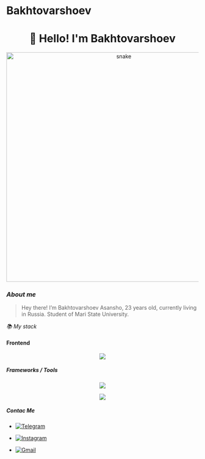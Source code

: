 # Bakhtovarshoev
<h1 align="center">👋 Hello! I'm Bakhtovarshoev </h1>

<p align="center">
 <img width="600" src="assets/github-snake.svg" alt="snake"/>
</p>

### <i>About me</i>

>Hey there! I’m Bakhtovarshoev Asansho, 23 years old, currently living in Russia. Student of Mari State University.

<i>📚 My stack</i>

#### Frontend
<p align="center">
  <a href="https://skillicons.dev">
    <img src="https://skillicons.dev/icons?i=html,css,js,react,ts" />
  </a>
</p>

##### Frameworks / Tools
<p align="center">
  <a href="https://skillicons.dev">
    <img src="https://skillicons.dev/icons?i=bootstrap,sass,tailwind,vscode" />
  </a>
</p>

<p align="center">
  <a href="https://skillicons.dev">
    <img src="https://skillicons.dev/icons?i=git,bash,linux" />
  </a>
</p>


##### <i>Contac Me</i>

- [![Telegram](https://img.shields.io/badge/-Telegram-2CA5E0?style=flat&logo=telegram&logoColor=white)](https://t.me/Saydullayev_017)

- [![Instagram](https://img.shields.io/badge/-Instagram-2CA5E0?style=flat&logo=instagram&logoColor=red)](https://instagram.com/saydullayev_017?igshid=OGQ5ZDc2ODk2ZA==)

- [![Gmail](https://img.shields.io/badge/-Gmail-2CA5E0?style=flat&logo=gmail&logoColor=red)](https://saydullayevjavlonbek2002@gmail.com)
